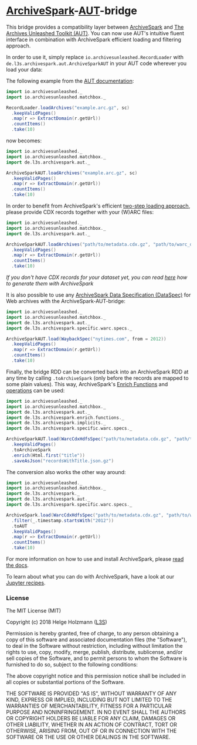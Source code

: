 # [ArchiveSpark](https://github.com/helgeho/ArchiveSpark)-[AUT](https://github.com/archivesunleashed/aut)-bridge

This bridge provides a compatibility layer between [ArchiveSpark](https://github.com/helgeho/ArchiveSpark) and [The Archives Unleashed Toolkit (AUT)]((https://github.com/helgeho/ArchiveSpark)). You can now use AUT's intuitive fluent interface in combination with ArchiveSpark efficient loading and filtering approach.

In order to use it, simply replace `io.archivesunleashed.RecordLoader` with `de.l3s.archivespark.aut.ArchiveSparkAUT` in your AUT code wherever you load your data:

The following example from the [AUT documentation](http://archivesunleashed.org/aut/):    

```scala
import io.archivesunleashed._
import io.archivesunleashed.matchbox._

RecordLoader.loadArchives("example.arc.gz", sc)
  .keepValidPages()
  .map(r => ExtractDomain(r.getUrl))
  .countItems()
  .take(10)
```

now becomes:

```scala
import io.archivesunleashed._
import io.archivesunleashed.matchbox._
import de.l3s.archivespark.aut._

ArchiveSparkAUT.loadArchives("example.arc.gz", sc)
  .keepValidPages()
  .map(r => ExtractDomain(r.getUrl))
  .countItems()
  .take(10)
```

In order to benefit from ArchiveSpark's efficient [two-step loading approach](https://github.com/helgeho/ArchiveSpark#approach), please provide CDX records together with your (W)ARC files:

```scala
import io.archivesunleashed._
import io.archivesunleashed.matchbox._
import de.l3s.archivespark.aut._

ArchiveSparkAUT.loadArchives("path/to/metadata.cdx.gz", "path/to/warc_dir")
  .keepValidPages()
  .map(r => ExtractDomain(r.getUrl))
  .countItems()
  .take(10)
```

*If you don't have CDX records for your dataset yet, you can read [here](https://github.com/helgeho/ArchiveSpark/blob/master/notebooks/Generate_CDX.ipynb) how to generate them with ArchiveSpark*

It is also possible to use any [ArchiveSpark Data Specification (DataSpec)](https://github.com/helgeho/ArchiveSpark/blob/master/docs/DataSpecs.md) for Web archives with the ArchiveSpark-AUT-bridge:

```scala
import io.archivesunleashed._
import io.archivesunleashed.matchbox._
import de.l3s.archivespark.aut._
import de.l3s.archivespark.specific.warc.specs._

ArchiveSparkAUT.load(WaybackSpec("nytimes.com", from = 2012))
  .keepValidPages()
  .map(r => ExtractDomain(r.getUrl))
  .countItems()
  .take(10)
```

Finally, the bridge RDD can be converted back into an ArchiveSpark RDD at any time by calling `.toArchiveSpark` (only before the records are mapped to some plain values). This way, ArchiveSpark's [Enrich Functions](https://github.com/helgeho/ArchiveSpark/blob/master/docs/EnrichFuncs.md) and [operations](https://github.com/helgeho/ArchiveSpark/blob/master/docs/Operations.md) can be used:

```scala
import io.archivesunleashed._
import io.archivesunleashed.matchbox._
import de.l3s.archivespark.aut._
import de.l3s.archivespark.enrich.functions._
import de.l3s.archivespark.implicits._
import de.l3s.archivespark.specific.warc.specs._

ArchiveSparkAUT.load(WarcCdxHdfsSpec("path/to/metadata.cdx.gz", "path/to/warc_dir"))
  .keepValidPages()
  .toArchiveSpark
  .enrich(Html.first("title"))
  .saveAsJson("recordsWithTitle.json.gz")
```

The conversion also works the other way around:

```scala
import io.archivesunleashed._
import io.archivesunleashed.matchbox._
import de.l3s.archivespark._
import de.l3s.archivespark.aut._
import de.l3s.archivespark.specific.warc.specs._

ArchiveSpark.load(WarcCdxHdfsSpec("path/to/metadata.cdx.gz", "path/to/warc_dir"))
  .filter(_.timestamp.startsWith("2012"))
  .toAUT
  .keepValidPages()
  .map(r => ExtractDomain(r.getUrl))
  .countItems()
  .take(10)
```

For more information on how to use and install ArchiveSpark, please [read the docs](https://github.com/helgeho/ArchiveSpark/blob/master/docs/README.md).

To learn about what you can do with ArchiveSpark, have a look at our [Jupyter recipes](https://github.com/helgeho/ArchiveSpark/blob/master/docs/Recipes.md ).

### License

The MIT License (MIT)

Copyright (c) 2018 Helge Holzmann ([L3S](http://www.L3S.de))

Permission is hereby granted, free of charge, to any person obtaining a copy
of this software and associated documentation files (the "Software"), to deal
in the Software without restriction, including without limitation the rights
to use, copy, modify, merge, publish, distribute, sublicense, and/or sell
copies of the Software, and to permit persons to whom the Software is
furnished to do so, subject to the following conditions:

The above copyright notice and this permission notice shall be included in all
copies or substantial portions of the Software.

THE SOFTWARE IS PROVIDED "AS IS", WITHOUT WARRANTY OF ANY KIND, EXPRESS OR
IMPLIED, INCLUDING BUT NOT LIMITED TO THE WARRANTIES OF MERCHANTABILITY,
FITNESS FOR A PARTICULAR PURPOSE AND NONINFRINGEMENT. IN NO EVENT SHALL THE
AUTHORS OR COPYRIGHT HOLDERS BE LIABLE FOR ANY CLAIM, DAMAGES OR OTHER
LIABILITY, WHETHER IN AN ACTION OF CONTRACT, TORT OR OTHERWISE, ARISING FROM,
OUT OF OR IN CONNECTION WITH THE SOFTWARE OR THE USE OR OTHER DEALINGS IN THE
SOFTWARE.